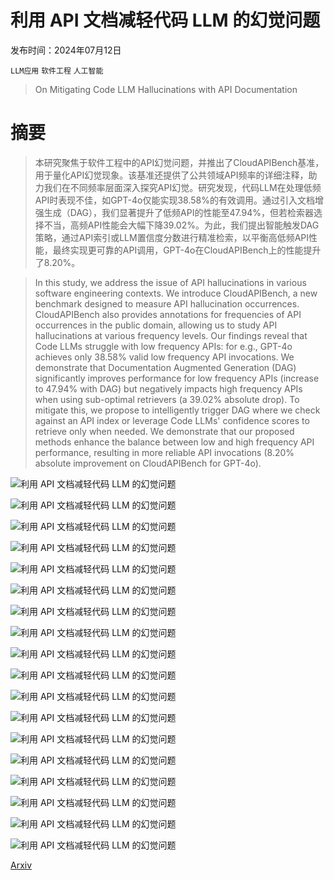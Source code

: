 # 利用 API 文档减轻代码 LLM 的幻觉问题

发布时间：2024年07月12日

`LLM应用` `软件工程` `人工智能`

> On Mitigating Code LLM Hallucinations with API Documentation

# 摘要

> 本研究聚焦于软件工程中的API幻觉问题，并推出了CloudAPIBench基准，用于量化API幻觉现象。该基准还提供了公共领域API频率的详细注释，助力我们在不同频率层面深入探究API幻觉。研究发现，代码LLM在处理低频API时表现不佳，如GPT-4o仅能实现38.58%的有效调用。通过引入文档增强生成（DAG），我们显著提升了低频API的性能至47.94%，但若检索器选择不当，高频API性能会大幅下降39.02%。为此，我们提出智能触发DAG策略，通过API索引或LLM置信度分数进行精准检索，以平衡高低频API性能，最终实现更可靠的API调用，GPT-4o在CloudAPIBench上的性能提升了8.20%。

> In this study, we address the issue of API hallucinations in various software engineering contexts. We introduce CloudAPIBench, a new benchmark designed to measure API hallucination occurrences. CloudAPIBench also provides annotations for frequencies of API occurrences in the public domain, allowing us to study API hallucinations at various frequency levels. Our findings reveal that Code LLMs struggle with low frequency APIs: for e.g., GPT-4o achieves only 38.58% valid low frequency API invocations. We demonstrate that Documentation Augmented Generation (DAG) significantly improves performance for low frequency APIs (increase to 47.94% with DAG) but negatively impacts high frequency APIs when using sub-optimal retrievers (a 39.02% absolute drop). To mitigate this, we propose to intelligently trigger DAG where we check against an API index or leverage Code LLMs' confidence scores to retrieve only when needed. We demonstrate that our proposed methods enhance the balance between low and high frequency API performance, resulting in more reliable API invocations (8.20% absolute improvement on CloudAPIBench for GPT-4o).

![利用 API 文档减轻代码 LLM 的幻觉问题](../../../paper_images/2407.09726/x1.png)

![利用 API 文档减轻代码 LLM 的幻觉问题](../../../paper_images/2407.09726/x2.png)

![利用 API 文档减轻代码 LLM 的幻觉问题](../../../paper_images/2407.09726/x3.png)

![利用 API 文档减轻代码 LLM 的幻觉问题](../../../paper_images/2407.09726/x4.png)

![利用 API 文档减轻代码 LLM 的幻觉问题](../../../paper_images/2407.09726/x5.png)

![利用 API 文档减轻代码 LLM 的幻觉问题](../../../paper_images/2407.09726/x6.png)

![利用 API 文档减轻代码 LLM 的幻觉问题](../../../paper_images/2407.09726/x7.png)

![利用 API 文档减轻代码 LLM 的幻觉问题](../../../paper_images/2407.09726/x8.png)

![利用 API 文档减轻代码 LLM 的幻觉问题](../../../paper_images/2407.09726/x9.png)

![利用 API 文档减轻代码 LLM 的幻觉问题](../../../paper_images/2407.09726/x10.png)

![利用 API 文档减轻代码 LLM 的幻觉问题](../../../paper_images/2407.09726/x11.png)

![利用 API 文档减轻代码 LLM 的幻觉问题](../../../paper_images/2407.09726/x12.png)

![利用 API 文档减轻代码 LLM 的幻觉问题](../../../paper_images/2407.09726/x13.png)

![利用 API 文档减轻代码 LLM 的幻觉问题](../../../paper_images/2407.09726/x14.png)

![利用 API 文档减轻代码 LLM 的幻觉问题](../../../paper_images/2407.09726/x15.png)

![利用 API 文档减轻代码 LLM 的幻觉问题](../../../paper_images/2407.09726/x16.png)

![利用 API 文档减轻代码 LLM 的幻觉问题](../../../paper_images/2407.09726/x17.png)

![利用 API 文档减轻代码 LLM 的幻觉问题](../../../paper_images/2407.09726/x18.png)

[Arxiv](https://arxiv.org/abs/2407.09726)